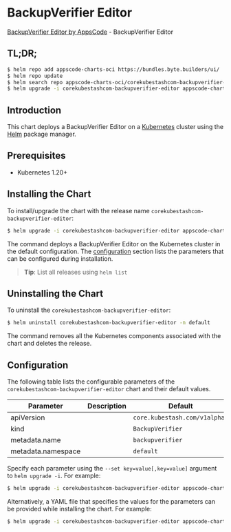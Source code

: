 # BackupVerifier Editor

[BackupVerifier Editor by AppsCode](https://appscode.com) - BackupVerifier Editor

## TL;DR;

```bash
$ helm repo add appscode-charts-oci https://bundles.byte.builders/ui/
$ helm repo update
$ helm search repo appscode-charts-oci/corekubestashcom-backupverifier-editor --version=v0.13.0
$ helm upgrade -i corekubestashcom-backupverifier-editor appscode-charts-oci/corekubestashcom-backupverifier-editor -n default --create-namespace --version=v0.13.0
```

## Introduction

This chart deploys a BackupVerifier Editor on a [Kubernetes](http://kubernetes.io) cluster using the [Helm](https://helm.sh) package manager.

## Prerequisites

- Kubernetes 1.20+

## Installing the Chart

To install/upgrade the chart with the release name `corekubestashcom-backupverifier-editor`:

```bash
$ helm upgrade -i corekubestashcom-backupverifier-editor appscode-charts-oci/corekubestashcom-backupverifier-editor -n default --create-namespace --version=v0.13.0
```

The command deploys a BackupVerifier Editor on the Kubernetes cluster in the default configuration. The [configuration](#configuration) section lists the parameters that can be configured during installation.

> **Tip**: List all releases using `helm list`

## Uninstalling the Chart

To uninstall the `corekubestashcom-backupverifier-editor`:

```bash
$ helm uninstall corekubestashcom-backupverifier-editor -n default
```

The command removes all the Kubernetes components associated with the chart and deletes the release.

## Configuration

The following table lists the configurable parameters of the `corekubestashcom-backupverifier-editor` chart and their default values.

|     Parameter      | Description |                 Default                  |
|--------------------|-------------|------------------------------------------|
| apiVersion         |             | <code>core.kubestash.com/v1alpha1</code> |
| kind               |             | <code>BackupVerifier</code>              |
| metadata.name      |             | <code>backupverifier</code>              |
| metadata.namespace |             | <code>default</code>                     |


Specify each parameter using the `--set key=value[,key=value]` argument to `helm upgrade -i`. For example:

```bash
$ helm upgrade -i corekubestashcom-backupverifier-editor appscode-charts-oci/corekubestashcom-backupverifier-editor -n default --create-namespace --version=v0.13.0 --set apiVersion=core.kubestash.com/v1alpha1
```

Alternatively, a YAML file that specifies the values for the parameters can be provided while
installing the chart. For example:

```bash
$ helm upgrade -i corekubestashcom-backupverifier-editor appscode-charts-oci/corekubestashcom-backupverifier-editor -n default --create-namespace --version=v0.13.0 --values values.yaml
```
